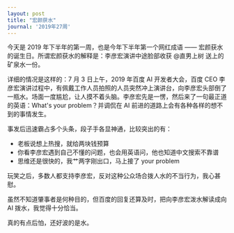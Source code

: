 ```yaml
---
layout: post
title: "宏颜获水"
journal: '2019年27周'
---
```


今天是 2019 年下半年的第一周，也是今年下半年第一个网红成语 —— 宏颜获水 的诞生日。所谓宏颜获水的解释是：李彦宏演讲中途脸部收获 @直男上树 送上的矿泉水一份。

详细的情况是这样的：7 月 3 日上午，2019 年百度 AI 开发者大会，百度 CEO 李彦宏演讲过程中，有佩戴工作人员拍照的人员突然冲上演讲台，向李彦宏头部倒了一瓶水。场面一度尴尬，让人摸不着头脑。李彦宏先是一愣，然后来了一句最正道的英语：What's your problem？并调侃在 AI 前进的道路上会有各种各样的想不到的事情发生。

事发后迅速霸占多个头条，段子手各显神通，比较突出的有：

- 老板说想上热搜，就给两块钱预算
- 你看李彦宏遇到自己不懂的问题，也会用英语问，他也知道中文搜索不靠谱
- 思维还是很快的，我艹两字刚出口，马上接了 your problem

玩笑之后，多数人都支持李彦宏，反对这种公众场合拨人水的不当行为，我心甚慰。

虽然不知道肇事者是何种目的，但百度的回复还算及时，把向李彦宏泼水解读成向 AI 拨水，我觉得十分恰当。

真的有点后怕，还好波的是水。


